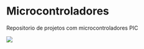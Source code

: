 # Microcontroladores

Repositorio de projetos com microcontroladores PIC

![](https://github.com/FelipeFFerreira/Microcontroladores/PIC16F/Controle_analogico_pwm/blob/master/gifApresentacao.gif "")


